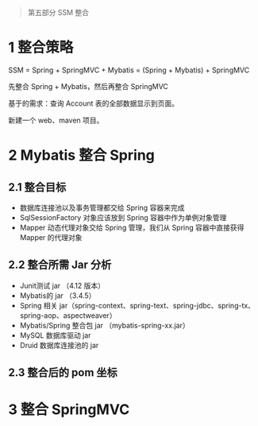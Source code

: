 > 第五部分 SSM 整合

# 1 整合策略

SSM = Spring + SpringMVC + Mybatis = (Spring + Mybatis) + SpringMVC

先整合 Spring + Mybatis，然后再整合 SpringMVC

基于的需求：查询 Account 表的全部数据显示到页面。

新建一个 web、maven 项目。

# 2 Mybatis 整合 Spring

## 2.1 整合目标

- 数据库连接池以及事务管理都交给 Spring 容器来完成
- SqlSessionFactory 对象应该放到 Spring 容器中作为单例对象管理
- Mapper 动态代理对象交给 Spring 管理，我们从 Spring 容器中直接获得 Mapper 的代理对象

## 2.2 整合所需 Jar 分析

- Junit测试 jar （4.12 版本）
- Mybatis的 jar （3.4.5）
- Spring 相关 jar（spring-context、spring-text、spring-jdbc、spring-tx、spring-aop、aspectweaver）
- Mybatis/Spring 整合包 jar （mybatis-spring-xx.jar）
- MySQL 数据库驱动 jar
- Druid 数据库连接池的 jar

## 2.3 整合后的 pom 坐标

# 3 整合 SpringMVC

